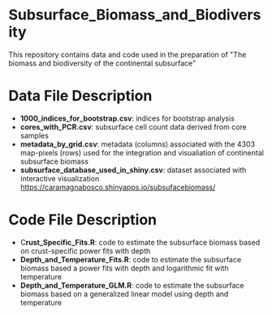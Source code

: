 # Subsurface_Biomass_and_Biodiversity
This repository contains data and code used in the preparation of "The biomass and biodiversity of the continental subsurface"

# Data File Description
- **1000_indices_for_bootstrap.csv**: indices for bootstrap analysis
- **cores_with_PCR.csv**: subsurface cell count data derived from core samples
- **metadata_by_grid.csv**: metadata (columns) associated with the 4303 map-pixels (rows) used for the integration and visualiation of continental subsurface biomass
- **subsurface_database_used_in_shiny.csv**: dataset associated with interactive visualization https://caramagnabosco.shinyapps.io/subsufacebiomass/

# Code File Description
- C**rust_Specific_Fits.R**: code to estimate the subsurface biomass based on crust-specific power fits with depth
- **Depth_and_Temperature_Fits.R**: code to estimate the subsurface biomass based a power fits with depth and logarithmic fit with temperature
- **Depth_and_Temperature_GLM.R**: code to estimate the subsurface biomass based on a generalized linear model using depth and temperature
